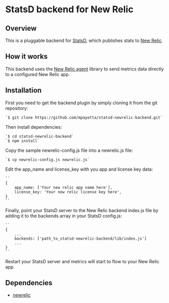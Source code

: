 # StatsD backend for New Relic

## Overview
This is a pluggable backend for [StatsD](https://github.com/etsy/statsd), which publishes stats to [New Relic](https://www.newrelic.com).

## How it works
This backend uses the [New Relic agent](https://docs.newrelic.com/docs/agents/nodejs-agent/getting-started/new-relic-nodejs) 
library to send metrics data directly to a configured New Relic app.

## Installation

First you need to get the backend plugin by simply cloning it from the git repository:

    `$ git clone https://github.com/mpayetta/statsd-newrelic-backend.git`

Then install dependencies:

    `$ cd statsd-newrelic-backend`
    `$ npm install`
    
Copy the sample newrelic-config.js file into a newrelic.js file:

    `$ cp newrelic-config.js newrelic.js`
    
Edit the app_name and license_key with you app and license key data:

    ``
    {
        app_name: ['Your new relic app name here'],
        license_key: 'Your new relic license key here',
    }
    ``
    
Finally, point your StatsD server to the New Relic backend index.js file by adding it to the backends array in your StatsD config.js:

    ``
    {
    	...
    	backends: ['path_to_statsd-newrelic-backend/lib/index.js']
    	...
    }    
    ``

Restart your StatsD server and metrics will start to flow to your New Relic app.


## Dependencies
- [newrelic](https://www.npmjs.com/package/newrelic)